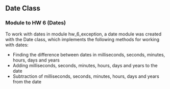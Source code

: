 ## Date Class

### Module to HW 6 (Dates)
To work with dates in module hw_6_exception, a date module was created with the Date class, which implements the following methods for working with dates:
- Finding the difference between dates in milliseconds, seconds, minutes, hours, days and years
- Adding milliseconds, seconds, minutes, hours, days and years to the date
- Subtraction of milliseconds, seconds, minutes, hours, days and years from the date
